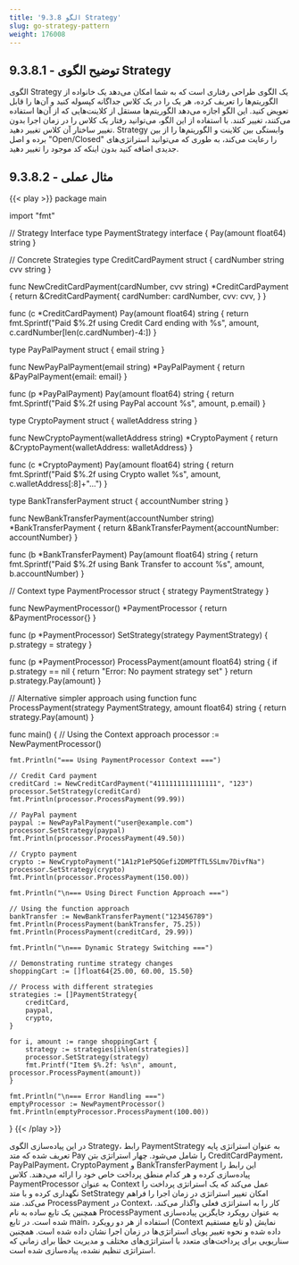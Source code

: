 ```yaml
---
title: '9.3.8 الگو Strategy'
slug: go-strategy-pattern
weight: 176008
---
```


## 9.3.8.1 - توضیح الگوی Strategy

الگوی Strategy یک الگوی طراحی رفتاری است که به شما امکان می‌دهد یک خانواده از الگوریتم‌ها را تعریف کرده، هر یک را در یک کلاس جداگانه کپسوله کنید و آن‌ها را قابل تعویض کنید. این الگو اجازه می‌دهد الگوریتم‌ها مستقل از کلاینت‌هایی که از آن‌ها استفاده می‌کنند، تغییر کنند. با استفاده از این الگو، می‌توانید رفتار یک کلاس را در زمان اجرا بدون تغییر ساختار آن کلاس تغییر دهید. Strategy وابستگی بین کلاینت و الگوریتم‌ها را از بین برده و اصل "Open/Closed" را رعایت می‌کند، به طوری که می‌توانید استراتژی‌های جدیدی اضافه کنید بدون اینکه کد موجود را تغییر دهید.

## 9.3.8.2 - مثال عملی

{{< play >}}
package main

import "fmt"

// Strategy Interface
type PaymentStrategy interface {
    Pay(amount float64) string
}

// Concrete Strategies
type CreditCardPayment struct {
    cardNumber string
    cvv        string
}

func NewCreditCardPayment(cardNumber, cvv string) *CreditCardPayment {
    return &CreditCardPayment{
        cardNumber: cardNumber,
        cvv:        cvv,
    }
}

func (c *CreditCardPayment) Pay(amount float64) string {
    return fmt.Sprintf("Paid $%.2f using Credit Card ending with %s", amount, c.cardNumber[len(c.cardNumber)-4:])
}

type PayPalPayment struct {
    email string
}

func NewPayPalPayment(email string) *PayPalPayment {
    return &PayPalPayment{email: email}
}

func (p *PayPalPayment) Pay(amount float64) string {
    return fmt.Sprintf("Paid $%.2f using PayPal account %s", amount, p.email)
}

type CryptoPayment struct {
    walletAddress string
}

func NewCryptoPayment(walletAddress string) *CryptoPayment {
    return &CryptoPayment{walletAddress: walletAddress}
}

func (c *CryptoPayment) Pay(amount float64) string {
    return fmt.Sprintf("Paid $%.2f using Crypto wallet %s", amount, c.walletAddress[:8]+"...")
}

type BankTransferPayment struct {
    accountNumber string
}

func NewBankTransferPayment(accountNumber string) *BankTransferPayment {
    return &BankTransferPayment{accountNumber: accountNumber}
}

func (b *BankTransferPayment) Pay(amount float64) string {
    return fmt.Sprintf("Paid $%.2f using Bank Transfer to account %s", amount, b.accountNumber)
}

// Context
type PaymentProcessor struct {
    strategy PaymentStrategy
}

func NewPaymentProcessor() *PaymentProcessor {
    return &PaymentProcessor{}
}

func (p *PaymentProcessor) SetStrategy(strategy PaymentStrategy) {
    p.strategy = strategy
}

func (p *PaymentProcessor) ProcessPayment(amount float64) string {
    if p.strategy == nil {
        return "Error: No payment strategy set"
    }
    return p.strategy.Pay(amount)
}

// Alternative simpler approach using function
func ProcessPayment(strategy PaymentStrategy, amount float64) string {
    return strategy.Pay(amount)
}

func main() {
    // Using the Context approach
    processor := NewPaymentProcessor()
    
    fmt.Println("=== Using PaymentProcessor Context ===")
    
    // Credit Card payment
    creditCard := NewCreditCardPayment("4111111111111111", "123")
    processor.SetStrategy(creditCard)
    fmt.Println(processor.ProcessPayment(99.99))
    
    // PayPal payment
    paypal := NewPayPalPayment("user@example.com")
    processor.SetStrategy(paypal)
    fmt.Println(processor.ProcessPayment(49.50))
    
    // Crypto payment
    crypto := NewCryptoPayment("1A1zP1eP5QGefi2DMPTfTL5SLmv7DivfNa")
    processor.SetStrategy(crypto)
    fmt.Println(processor.ProcessPayment(150.00))
    
    fmt.Println("\n=== Using Direct Function Approach ===")
    
    // Using the function approach
    bankTransfer := NewBankTransferPayment("123456789")
    fmt.Println(ProcessPayment(bankTransfer, 75.25))
    fmt.Println(ProcessPayment(creditCard, 29.99))
    
    fmt.Println("\n=== Dynamic Strategy Switching ===")
    
    // Demonstrating runtime strategy changes
    shoppingCart := []float64{25.00, 60.00, 15.50}
    
    // Process with different strategies
    strategies := []PaymentStrategy{
        creditCard,
        paypal,
        crypto,
    }
    
    for i, amount := range shoppingCart {
        strategy := strategies[i%len(strategies)]
        processor.SetStrategy(strategy)
        fmt.Printf("Item $%.2f: %s\n", amount, processor.ProcessPayment(amount))
    }
    
    fmt.Println("\n=== Error Handling ===")
    emptyProcessor := NewPaymentProcessor()
    fmt.Println(emptyProcessor.ProcessPayment(100.00))
}
{{< /play >}}

در این پیاده‌سازی الگوی Strategy، رابط PaymentStrategy به عنوان استراتژی پایه تعریف شده که متد Pay را شامل می‌شود. چهار استراتژی بتن CreditCardPayment، PayPalPayment، CryptoPayment و BankTransferPayment این رابط را پیاده‌سازی کرده و هر کدام منطق پرداخت خاص خود را ارائه می‌دهند. کلاس PaymentProcessor به عنوان Context عمل می‌کند که یک استراتژی پرداخت را نگهداری کرده و با متد SetStrategy امکان تغییر استراتژی در زمان اجرا را فراهم می‌کند. متد ProcessPayment در Context، کار را به استراتژی فعلی واگذار می‌کند. همچنین یک تابع ساده به نام ProcessPayment به عنوان رویکرد جایگزین پیاده‌سازی شده است. در تابع main، استفاده از هر دو رویکرد (Context و تابع مستقیم) نمایش داده شده و نحوه تغییر پویای استراتژی‌ها در زمان اجرا نشان داده شده است. همچنین سناریویی برای پرداخت‌های متعدد با استراتژی‌های مختلف و مدیریت خطا برای زمانی که استراتژی تنظیم نشده، پیاده‌سازی شده است.